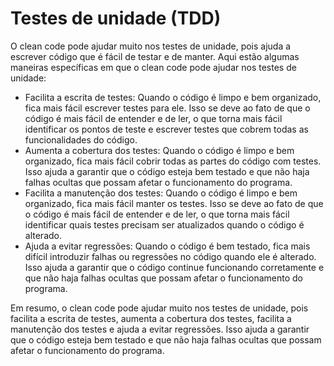 # Testes de unidade (TDD)

O clean code pode ajudar muito nos testes de unidade, pois ajuda a escrever código que é fácil de testar e de manter. Aqui estão algumas maneiras específicas em que o clean code pode ajudar nos testes de unidade:

- Facilita a escrita de testes: Quando o código é limpo e bem organizado, fica mais fácil escrever testes para ele. Isso se deve ao fato de que o código é mais fácil de entender e de ler, o que torna mais fácil identificar os pontos de teste e escrever testes que cobrem todas as funcionalidades do código.
- Aumenta a cobertura dos testes: Quando o código é limpo e bem organizado, fica mais fácil cobrir todas as partes do código com testes. Isso ajuda a garantir que o código esteja bem testado e que não haja falhas ocultas que possam afetar o funcionamento do programa.
- Facilita a manutenção dos testes: Quando o código é limpo e bem organizado, fica mais fácil manter os testes. Isso se deve ao fato de que o código é mais fácil de entender e de ler, o que torna mais fácil identificar quais testes precisam ser atualizados quando o código é alterado.
- Ajuda a evitar regressões: Quando o código é bem testado, fica mais difícil introduzir falhas ou regressões no código quando ele é alterado. Isso ajuda a garantir que o código continue funcionando corretamente e que não haja falhas ocultas que possam afetar o funcionamento do programa.

Em resumo, o clean code pode ajudar muito nos testes de unidade, pois facilita a escrita de testes, aumenta a cobertura dos testes, facilita a manutenção dos testes e ajuda a evitar regressões. Isso ajuda a garantir que o código esteja bem testado e que não haja falhas ocultas que possam afetar o funcionamento do programa.